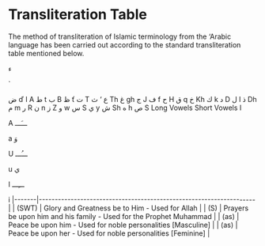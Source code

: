 Transliteration Table
=====================

The method of transliteration of Islamic terminology from the ‘Arabic
language has been carried out according to the standard transliteration
table mentioned below.

ء

\`

ض
ď
ا
A
ط
t
ب
B
ظ
ť
ت
T
ع
‘
ث
Th
غ
gh
ج
J
ف
f
ح
H
ق
q
خ
Kh
ك
k
د
D
ل
l
ذ
Dh
م
m
ر
R
ن
n
ز
Z
و
w
س
S
ي
y
ش
Sh
ه
h
ص
S
Long Vowels
Short Vowels
ا

A
ـــَـــ

a
وَ

U
ـــُـــ

u
ي

I
ـــِـــ

i
|-------|--------------------------------------------------------------------|
| (SWT) | Glory and Greatness be to Him - Used for Allah                     |
| (S)   | Prayers be upon him and his family - Used for the Prophet Muhammad |
| (as)  | Peace be upon him - Used for noble personalities [Masculine]       |
| (as)  | Peace be upon her - Used for noble personalities [Feminine]        |


